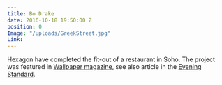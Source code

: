 ```yaml
---
title: Bo Drake
date: 2016-10-18 19:50:00 Z
position: 0
Image: "/uploads/GreekStreet.jpg"
Link: 
---
```


Hexagon have completed the fit-out of a restaurant in Soho. The project was featured in [Wallpaper magazine](http://www.wallpaper.com/travel/uk/london/restaurants/b-drake#17447), see also article in the [Evening Standard](http://www.standard.co.uk/goingout/restaurants/fay-maschler-reviews-bo-drake-10053026.html).